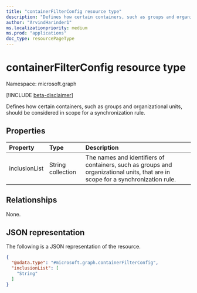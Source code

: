 ```yaml
---
title: "containerFilterConfig resource type"
description: "Defines how certain containers, such as groups and organizational units, should be considered in scope for a synchronization rule."
author: "ArvindHarinder1"
ms.localizationpriority: medium
ms.prod: "applications"
doc_type: resourcePageType
---
```


# containerFilterConfig resource type

Namespace: microsoft.graph

[!INCLUDE [beta-disclaimer](../../includes/beta-disclaimer.md)]

Defines how certain containers, such as groups and organizational units, should be considered in scope for a synchronization rule.

## Properties
|Property|Type|Description|
|:---|:---|:---|
|inclusionList|String collection|The names and identifiers of containers, such as groups and organizational units, that are in scope for a synchronization rule.|

## Relationships
None.

## JSON representation
The following is a JSON representation of the resource.
<!-- {
  "blockType": "resource",
  "@odata.type": "microsoft.graph.containerFilterConfig"
}
-->
``` json
{
  "@odata.type": "#microsoft.graph.containerFilterConfig",
  "inclusionList": [
    "String"
  ]
}
```

